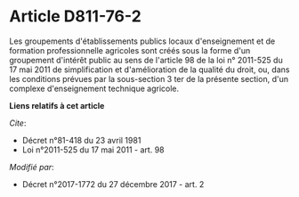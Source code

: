 # Article D811-76-2

Les groupements d'établissements publics locaux d'enseignement et de formation professionnelle agricoles sont créés sous la
forme d'un groupement d'intérêt public au sens de l'article 98 de la loi n° 2011-525 du 17 mai 2011 de simplification et
d'amélioration de la qualité du droit, ou, dans les conditions prévues par la sous-section 3 ter de la présente section, d'un
complexe d'enseignement technique agricole.

**Liens relatifs à cet article**

_Cite_:

  - Décret n°81-418 du 23 avril 1981
  - Loi n°2011-525 du 17 mai 2011 - art. 98

_Modifié par_:

  - Décret n°2017-1772 du 27 décembre 2017 - art. 2
